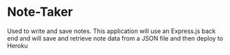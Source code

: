 # Note-Taker
Used to write and save notes. This application will use an Express.js back end and will save and retrieve note data from a JSON file and then deploy to Heroku

